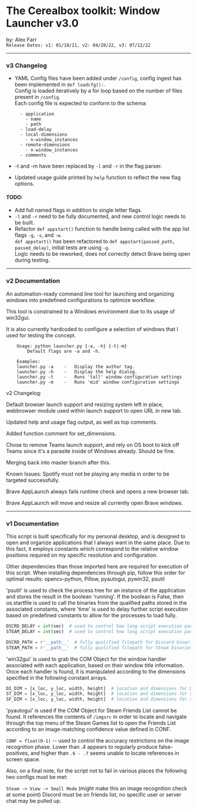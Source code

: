 
# The Cerealbox toolkit: Window Launcher v3.0 
by: Alex Farr\
`Release Dates: v1: 01/18/21, v2: 04/28/22, v3: 07/12/22`

---
### v3 Changelog

- YAML Config files have been added under `/config`, config ingest has been implemented in `def loadcfg():`.\
    Config is loaded iteratively by a for loop based on the number of files present in `/config`. \
    Each config file is expected to conform to the schema: 
  ```
    - application
      - name
      - path
    - load-delay
    - local-dimensions
      - n-window_instances
    - remote-dimensions
      - n-window_instances
    - comments
    ```

- -t and -m have been replaced by `-l` and `-r` in the flag parser. 
- Updated usage guide printed by `help` function to reflect the new flag options. 
    
#### TODO:
- Add full named flags in addition to single letter flags.
- `-l` and `-r` need to be fully documented, and new control logic needs to be built. 
- Refactor `def appstart()` function to handle being called with the app list flags `-g`, `-s`, and `-w`. \
`def appstart()` has been refactored to `def appstart(passed_path, passed_delay)`, initial tests are using `-g`. \
Logic needs to be reworked, does not correctly detect Brave being open during testing.

---

### v2 Documentation

An automation-ready command line tool for launching and organizing windows into predefined
configurations to optimize workflow.

This tool is constrained to a Windows environment due to its usage of win32gui. 

It is also currently hardcoded to configure a selection of windows that I used for testing
the concept.

```
    Usage: python launcher.py {-a, -h} {-t|-m}
        Default flags are -a and -h.

    Examples:
    launcher.py -a    -   Display the author tag.
    launcher.py -h    -   Display the help dialog.
    launcher.py -t    -   Runs 'tall' window configuration settings
    launcher.py -m    -   Runs 'mid' window configuration settings
```

v2 Changelog:

Default browser launch support and resizing system left in place, webbrowser module used within launch support to open URL in new tab. 

Updated help and usage flag output, as well as top comments. 

Added function comment for set_dimensions.

Chose to remove Teams launch support, and rely on OS boot to kick off Teams since it's a parasite inside of Windows already. Should be fine. 

Merging back into master branch after this. 

Known Issues:
Spotify must not be playing any media in order to be targeted successfully.

Brave AppLaunch always fails runtime check and opens a new browser tab.

Brave AppLaunch will move and resize all currently open Brave windows.

---

### v1 Documentation

This script is built specifically for my personal desktop, and is designed to open and organize
applications that I always want in the same place. Due to this fact, it employs constants which
correspond to the relative window positions required on my specific resolution and configuration.

Other dependencies than those imported here are required for execution of this script.
When installing dependencies through pip, follow this order for optimal results:
opencv-python, Pillow, pyautogui, pywin32, psutil

'psutil' is used to check the process tree for an instance of the application and stores the result
in the boolean 'running'. If the boolean is False, then os.startfile is used to call the binaries
from the qualified paths stored in the associated constants, where 'time' is used to delay further
script execution based on predefined constants to allow for the processes to load fully.

```python
DSCRD_DELAY = int(sec)  # used to control how long script execution pauses while loading Discord.
STEAM_DELAY = int(sec)  # used to control how long script execution pauses while loading Steam.
```

```python
DSCRD_PATH = r'__path__'  # fully qualified filepath for Discord binaries, usually in AppData Local.
STEAM_PATH = r'__path__'  # fully qualified filepath for Steam binaries, usually in ProgramFiles.
```

'win32gui' is used to grab the COM Object for the window handler associated with each application,
based on their window title information. Once each handler is found, it is manipulated according
to the dimensions specified in the following constant arrays.

```python
DI_DIM = [x_loc, y_loc, width, height]  # location and dimensions for Discord chat.
ST_DIM = [x_loc, y_loc, width, height]  # location and dimensions for Steam Games list.
SF_DIM = [x_loc, y_loc, width, height]  # location and dimensions for Steam Friends list.
```

'pyautogui' is used if the COM Object for Steam Friends List cannot be found. It references the
contents of `/imgsrc` in order to locate and navigate through the top menu of the Steam Games list
to open the Friends List according to an image-matching confidence value defined in CONF.

`CONF = float(0-1)` -- used to control the accuracy restrictions on the image recognition phase.
Lower than .4 appears to regularly produce false-positives, and higher than `.6 - .7` seems
unable to locate references in screen space.

Also, on a final note, for the script not to fail in various places the following two configs
must be met:

`Steam -> View -> Small Mode` (might make this an image recognition check at some point)
Discord must be on friends list, no specific user or server chat may be pulled up.
